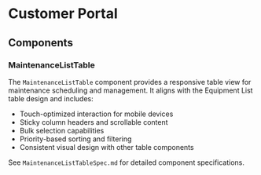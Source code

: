 # Customer Portal

## Components

### MaintenanceListTable
The `MaintenanceListTable` component provides a responsive table view for maintenance scheduling and management. It aligns with the Equipment List table design and includes:

- Touch-optimized interaction for mobile devices
- Sticky column headers and scrollable content
- Bulk selection capabilities
- Priority-based sorting and filtering
- Consistent visual design with other table components

See `MaintenanceListTableSpec.md` for detailed component specifications.
